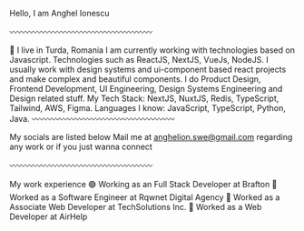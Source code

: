 Hello, I am Anghel Ionescu

〰️〰️〰️〰️〰️〰️〰️〰️〰️〰️〰️〰️〰️〰️〰️〰️〰️〰️

📍 I live in Turda, Romania
I am currently working with technologies based on Javascript. Technologies such as ReactJS, NextJS, VueJs, NodeJS.
I usually work with design systems and ui-component based react projects and make complex and beautiful components.
I do Product Design, Frontend Development, UI Engineering, Design Systems Engineering and Design related stuff.
My Tech Stack: NextJS, NuxtJS, Redis, TypeScript, Tailwind, AWS, Figma.
Languages I know: JavaScript, TypeScript, Python, Java.
〰️〰️〰️〰️〰️〰️〰️〰️〰️〰️〰️〰️〰️〰️〰️〰️〰️〰️

My socials are listed below
Mail me at anghelion.swe@gmail.com regarding any work or if you just wanna connect

〰️〰️〰️〰️〰️〰️〰️〰️〰️〰️〰️〰️〰️〰️〰️〰️〰️〰️

My work experience
🟢 Working as an Full Stack Developer at Brafton
🔴 Worked as a Software Engineer at Rqwnet Digital Agency
🔴 Worked as a Associate Web Developer at TechSolutions Inc.
🔴 Worked as a Web Developer at AirHelp
